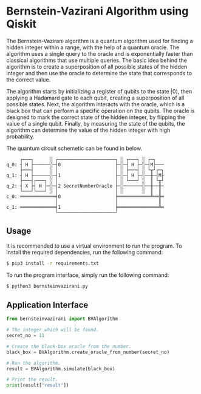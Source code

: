 # Bernstein-Vazirani Algorithm using Qiskit

The Bernstein-Vazirani algorithm is a quantum algorithm used for finding a hidden integer within a range, with the help of a quantum oracle. The algorithm uses a single query to the oracle and is exponentially faster than classical algorithms that use multiple queries. The basic idea behind the algorithm is to create a superposition of all possible states of the hidden integer and then use the oracle to determine the state that corresponds to the correct value.

The algorithm starts by initializing a register of qubits to the state |0⟩, then applying a Hadamard gate to each qubit, creating a superposition of all possible states. Next, the algorithm interacts with the oracle, which is a black box that can perform a specific operation on the qubits. The oracle is designed to mark the correct state of the hidden integer, by flipping the value of a single qubit. Finally, by measuring the state of the qubits, the algorithm can determine the value of the hidden integer with high probability.

The quantum circuit schemetic can be found in below.


```
     ┌───┐      ░ ┌─────────────────────┐ ░ ┌───┐ ░ ┌─┐   
q_0: ┤ H ├──────░─┤0                    ├─░─┤ H ├─░─┤M├───
     ├───┤      ░ │                     │ ░ ├───┤ ░ └╥┘┌─┐
q_1: ┤ H ├──────░─┤1                    ├─░─┤ H ├─░──╫─┤M├
     ├───┤┌───┐ ░ │                     │ ░ └───┘ ░  ║ └╥┘
q_2: ┤ X ├┤ H ├─░─┤2 SecretNumberOracle ├─░───────░──╫──╫─
     └───┘└───┘ ░ │                     │ ░       ░  ║  ║ 
c_0: ═════════════╡0                    ╞════════════╩══╬═
                  │                     │               ║ 
c_1: ═════════════╡1                    ╞═══════════════╩═
                  └─────────────────────┘                 
```

## Usage
It is recommended to use a virtual environment to run the program. To install the required dependencies, run the following command:
```bash
$ pip3 install -r requirements.txt
```

To run the program interface, simply run the following command:
```bash
$ python3 bernsteinvazirani.py
```

## Application Interface
```python
from bernsteinvazirani import BVAlgorithm

# The integer which will be found.
secret_no = 11

# Create the black-box oracle from the number.
black_box = BVAlgorithm.create_oracle_from_number(secret_no)

# Run the algorithm.
result = BVAlgorithm.simulate(black_box)

# Print the result.
print(result["result"])
```